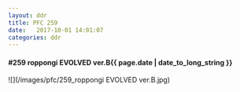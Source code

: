 ```yaml
---
layout: ddr
title: PFC 259
date:   2017-10-01 14:01:07
categories: ddr
---
```


#### **#259** roppongi EVOLVED ver.B<span class="pull-right">{{ page.date | date_to_long_string }}</span>
![](/images/pfc/259_roppongi EVOLVED ver.B.jpg)
